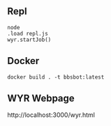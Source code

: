 ## Repl

```shell
node
.load repl.js
wyr.startJob()
```

## Docker

```shell
docker build . -t bbsbot:latest
```

## WYR Webpage

http://localhost:3000/wyr.html